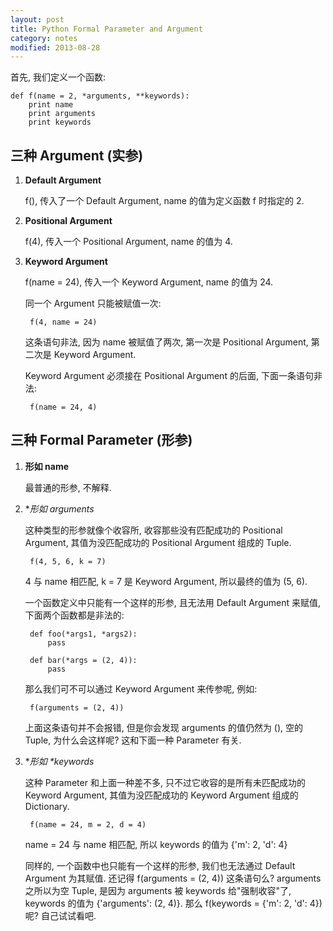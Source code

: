 ```yaml
---
layout: post
title: Python Formal Parameter and Argument
category: notes
modified: 2013-08-28
---
```

首先, 我们定义一个函数:

    def f(name = 2, *arguments, **keywords):
        print name
        print arguments
        print keywords

## 三种 Argument (实参)

1. **Default Argument**

    f(), 传入了一个 Default Argument, name 的值为定义函数 f 时指定的 2.

2. **Positional Argument**

    f(4), 传入一个 Positional Argument, name 的值为 4.

3. **Keyword Argument**

    f(name = 24), 传入一个 Keyword Argument, name 的值为 24.

    同一个 Argument 只能被赋值一次:

        f(4, name = 24)
    
    这条语句非法, 因为 name 被赋值了两次, 第一次是 Positional Argument, 第二次是 Keyword Argument.

    Keyword Argument 必须接在 Positional Argument 的后面, 下面一条语句非法:

        f(name = 24, 4)

## 三种 Formal Parameter (形参)

1. **形如 name**

    最普通的形参, 不解释.

2. **形如 *arguments**

    这种类型的形参就像个收容所, 收容那些没有匹配成功的 Positional Argument, 
    其值为没匹配成功的 Positional Argument 组成的 Tuple.

        f(4, 5, 6, k = 7)

    4 与 name 相匹配, k = 7 是 Keyword Argument, 所以最终的值为 (5, 6).
    
    一个函数定义中只能有一个这样的形参, 且无法用 Default Argument 来赋值, 下面两个函数都是非法的:

        def foo(*args1, *args2):
            pass

        def bar(*args = (2, 4)):
            pass

    那么我们可不可以通过 Keyword Argument 来传参呢, 例如:

        f(arguments = (2, 4))

    上面这条语句并不会报错, 但是你会发现 arguments 的值仍然为 (), 空的 Tuple, 为什么会这样呢? 
    这和下面一种 Parameter 有关.

3. **形如 \**keywords**

    这种 Parameter 和上面一种差不多, 只不过它收容的是所有未匹配成功的 Keyword Argument, 
    其值为没匹配成功的 Keyword Argument 组成的 Dictionary.

        f(name = 24, m = 2, d = 4)

    name = 24 与 name 相匹配, 所以 keywords 的值为 {'m': 2, 'd': 4}
    
    同样的, 一个函数中也只能有一个这样的形参, 我们也无法通过 Default Argument 为其赋值.
    还记得 f(arguments = (2, 4)) 这条语句么? arguments 之所以为空 Tuple, 是因为 arguments 被 keywords 给"强制收容"了, 
    keywords 的值为 {'arguments': (2, 4)}. 那么 f(keywords = {'m': 2, 'd': 4}) 呢? 自己试试看吧.
